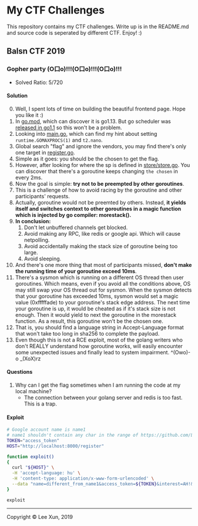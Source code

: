 # My CTF Challenges

This repository contains my CTF challenges. Write up is in the README.md and source code is seperated by different CTF.
Enjoy! :)


## Balsn CTF 2019

### Gopher party (O口o)!!!(O口o)!!!(O口o)!!!

- Solved Ratio: 5/720

#### Solution

0. Well, I spent lots of time on building the beautiful frontend page. Hope you like it :)
1. In [go.mod](balsn-ctf-2019/gopher-party/go.mod), which can discover it is go1.13. But go scheduler was [released in go1.1](http://morsmachine.dk/go-scheduler) so this won't be a problem.
3. Looking into [main.go](balsn-ctf-2019/gopher-party/main.go), which can find my hint about setting `runtime.GOMAXPROCS(1)` and `t2.nano`.
4. Global search "flag" and ignore the vendors, you may find there's only one target in [register.go](balsn-ctf-2019/gopher-party/controller/register.go).
5. Simple as it goes: you should be the chosen to get the flag.
6. However, after looking for where the sp is defined in [store/store.go](balsn-ctf-2019/gopher-party/store/store.go). You can discover that there's a goroutine keeps changing `the chosen` in every 2ms. 
7. Now the goal is simple: <b>try not to be preempted by other goroutines</b>.
7. This is a challenge of how to avoid racing by the goroutine and other participants' requests.
8. Actually, goroutine would not be preemted by others. Instead, <b>it yields itself and switches context to other goroutines in a magic function which is injected by go compiler: morestack().</b>
9. <b>In conclusion:</b>
    1. Don't let unbuffered channels get blocked.
    1. Avoid making any RPC, like redis or google api. Which will cause netpolling.
    1. Avoid accidentally making the stack size of goroutine being too large.
    1. Avoid sleeping.
10. And there's one more thing that most of participants missed, <b>don't make the running time of your goroutine exceed 10ms</b>.
11. There's a sysmon which is running on a different OS thread then user goroutines. Which means, even if you avoid all the conditions above, OS may still swap your OS thread out for sysmon. When the sysmon detects that your goroutine has exceeded 10ms, sysmon would set a magic value (0xfffffade) to your goroutine's stack edge address. The next time your goroutine is up, it would be cheated as if it's stack size is not enough. Then it would yield to next the goroutine in the morestack function. As a result, this goroutine won't be the chosen one.
12. That is, you should find a language string in Accept-Language format that won't take too long in sha256 to complete the payload.
13. Even though this is not a RCE exploit, most of the golang writers who don't REALLY understand how goroutine works, will easily encounter some unexpected issues and finally lead to system impairment. ^(Owo)-o _(XoX)rz

#### Questions

1. Why can I get the flag sometimes when I am running the code at my local machine?
    - The connection between your golang server and redis is too fast. This is a trap.

#### Exploit

```bash
# Google account name is name1
# name1 shouldn't contain any char in the range of https://github.com/LeeXun/my-ctf-challenges/blob/master/balsn-ctf-2019/gopher-party/config/config.go#L8
TOKEN="access_token"
HOST="http://localhost:8000/register"

function exploit()
{
  curl "${HOST}" \
  -H 'accept-language: hu' \
  -H 'content-type: application/x-www-form-urlencoded' \
  --data "name=different_from_name1&access_token=${TOKEN}&interest=AH!&age=-1&praise=&prove="
}

exploit
```

---
Copyright © Lee Xun, 2019
